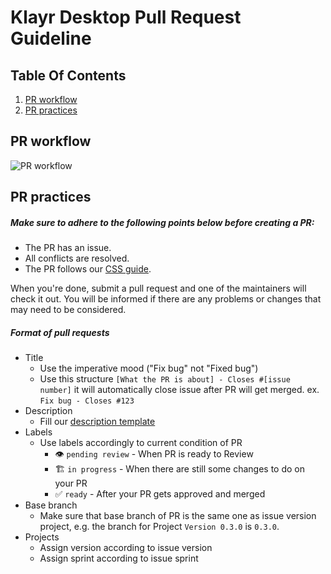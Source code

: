 # Klayr Desktop Pull Request Guideline

## Table Of Contents

1. [PR workflow](#pr-workflow)
2. [PR practices](#pr-practices)

## PR workflow

![PR workflow](./assets/PR-workflow.png?raw=true 'PR workflow')

## PR practices

##### Make sure to adhere to the following points below before creating a PR:

- The PR has an issue.
- All conflicts are resolved.
- The PR follows our [CSS guide](/docs/CSS_GUIDE.md).

When you're done, submit a pull request and one of the maintainers will check it out. You will be informed if there are any problems or changes that may need to be considered.

##### Format of pull requests

- Title
  - Use the imperative mood ("Fix bug" not "Fixed bug")
  - Use this structure `[What the PR is about] - Closes #[issue number]` it will automatically close issue after PR will get merged.
    ex. `Fix bug - Closes #123`
- Description
  - Fill our [description template](/.github/pull_request_template.md)
- Labels
  - Use labels accordingly to current condition of PR
    - :eye: `pending review` - When PR is ready to Review
    - :building_construction: `in progress` - When there are still some changes to do on your PR
    - :white_check_mark: `ready` - After your PR gets approved and merged
- Base branch
  - Make sure that base branch of PR is the same one as issue version project, e.g. the branch for Project `Version 0.3.0` is `0.3.0`.
- Projects
  - Assign version according to issue version
  - Assign sprint according to issue sprint
